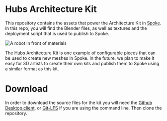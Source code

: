 # Hubs Architecture Kit

This repository contains the assets that power the Architecture Kit in [Spoke](https://hubs.mozilla.com/spoke). In this repo, you will find the Blender files, as well as textures and the deployment script that is used to publish to Spoke. 

![A robot in front of materials](https://github.com/misslivirose/hubs-architecture-kit/raw/patch-1/assets/MaterialTesting.png)

The Hubs Architecture Kit is one example of configurable pieces that can be used to create new meshes in Spoke. In the future, we plan to make it easy for 3D artists to create their own kits and publish them to Spoke using a similar format as this kit.

# Download

In order to download the source files for the kit you will need the [Github Desktop client](https://desktop.github.com/), or [Git-LFS](https://git-lfs.github.com/) if you are using the command line. Then clone the repository.